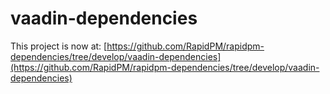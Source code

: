 
# vaadin-dependencies
This project is now at: 
[https://github.com/RapidPM/rapidpm-dependencies/tree/develop/vaadin-dependencies](https://github.com/RapidPM/rapidpm-dependencies/tree/develop/vaadin-dependencies)


